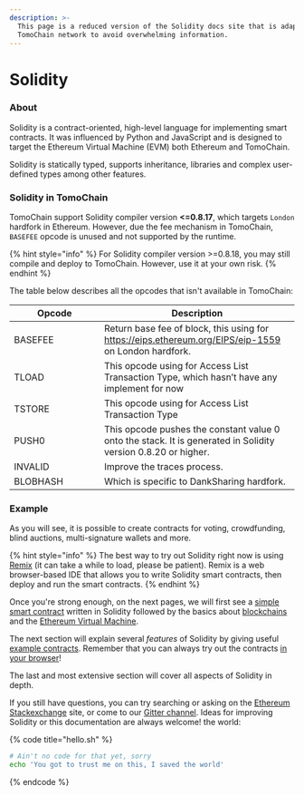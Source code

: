 ```yaml
---
description: >-
  This page is a reduced version of the Solidity docs site that is adapted to
  TomoChain network to avoid overwhelming information.
---
```


# Solidity

### About

Solidity is a contract-oriented, high-level language for implementing smart contracts. It was influenced by Python and JavaScript and is designed to target the Ethereum Virtual Machine (EVM) both Ethereum and TomoChain.

Solidity is statically typed, supports inheritance, libraries and complex user-defined types among other features.

### Solidity in TomoChain

TomoChain support Solidity compiler version **<=0.8.17**, which targets `London` hardfork in Ethereum. However, due the fee mechanism in TomoChain, `BASEFEE` opcode is unused and not supported by the runtime.

{% hint style="info" %}
For Solidity compiler version >=0.8.18, you may still compile and deploy to TomoChain. However, use it at your own risk.
{% endhint %}

The table below describes all the opcodes that isn't available in TomoChain:

<table><thead><tr><th width="143.5">Opcode</th><th>Description</th></tr></thead><tbody><tr><td>BASEFEE</td><td>Return base fee of block, this using for <a href="https://eips.ethereum.org/EIPS/eip-1559">https://eips.ethereum.org/EIPS/eip-1559</a> on London hardfork.</td></tr><tr><td>TLOAD</td><td>This opcode using for Access List Transaction Type, which hasn’t have any implement for now</td></tr><tr><td>TSTORE</td><td>This opcode using for Access List Transaction Type</td></tr><tr><td>PUSH0</td><td>This opcode pushes the constant value 0 onto the stack. It is generated in Solidity version 0.8.20 or higher.</td></tr><tr><td>INVALID</td><td>Improve the traces process.</td></tr><tr><td>BLOBHASH</td><td>Which is specific to DankSharing hardfork.</td></tr></tbody></table>

### Example

As you will see, it is possible to create contracts for voting, crowdfunding, blind auctions, multi-signature wallets and more.

{% hint style="info" %}
The best way to try out Solidity right now is using [Remix](https://remix.ethereum.org/) (it can take a while to load, please be patient). Remix is a web browser-based IDE that allows you to write Solidity smart contracts, then deploy and run the smart contracts.
{% endhint %}

Once you're strong enough, on the next pages, we will first see a [simple smart contract](https://docs.soliditylang.org/en/v0.8.17/introduction-to-smart-contracts.html#simple-smart-contract) written in Solidity followed by the basics about [blockchains](https://docs.soliditylang.org/en/v0.8.17/introduction-to-smart-contracts.html#blockchain-basics) and the [Ethereum Virtual Machine](https://docs.soliditylang.org/en/v0.8.17/introduction-to-smart-contracts.html#the-ethereum-virtual-machine).

The next section will explain several _features_ of Solidity by giving useful [example contracts](https://docs.soliditylang.org/en/v0.8.17/solidity-by-example.html#voting). Remember that you can always try out the contracts [in your browser](https://remix.ethereum.org/)!

The last and most extensive section will cover all aspects of Solidity in depth.

If you still have questions, you can try searching or asking on the [Ethereum Stackexchange](https://ethereum.stackexchange.com/) site, or come to our [Gitter channel](https://gitter.im/ethereum/solidity/). Ideas for improving Solidity or this documentation are always welcome! the world:

{% code title="hello.sh" %}
```bash
# Ain't no code for that yet, sorry
echo 'You got to trust me on this, I saved the world'
```
{% endcode %}
